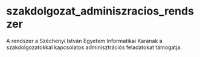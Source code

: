 # szakdolgozat_adminiszracios_rendszer
A rendszer a Széchenyi István Egyetem Informatikai Karának a szakdolgozatokkal kapcsolatos adminisztrációs feladatokat támogatja.
